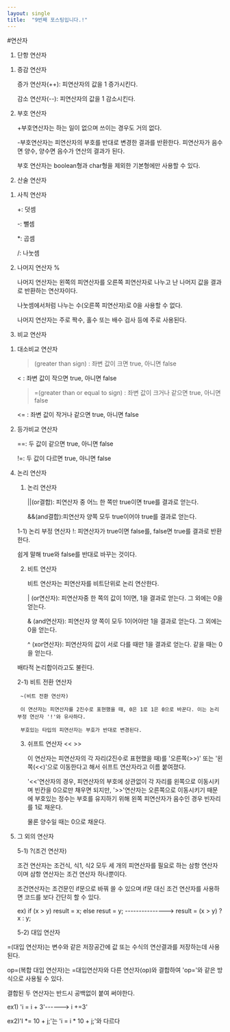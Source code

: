 ```yaml
---
layout: single
title:  "9번째 포스팅입니다.!"
---
```

#연산자 

1. 단항 연산자

1) 증감 연산자
  
   증가 연산자(++): 피연산자의 값을 1 증가시킨다.
  
   감소 연산자(--): 피연산자의 값을 1 감소시킨다.
2) 부호 연산자

    +부호연산자는 하는 일이 없으며 쓰이는 경우도 거의 없다.

    -부호연산자는 피연산자의 부호를 반대로 변경한 결과를 반환한다. 피연산자가 음수면 양수, 양수면 음수가 연산의 결과가 된다.
  
     부호 연산자는 boolean형과 char형을 제외한 기본형에만 사용할 수 있다.  

2. 산술 연산자

1) 사칙 연산자

   +: 덧셈

   -: 뺄셈

   *: 곱셈

   /: 나눗셈

3) 나머지 연산자 %

   나머지 연산자는 왼쪽의 피연산자를 오른쪽 피연산자로 나누고 난 나머지 값을 결과로 반환하는 연산자이다.

   나눗셈에서처럼 나누는 수(오른쪽 피연산자)로 0을 사용할 수 없다.

   나머지 연산자는 주로 짝수, 홀수 또는 배수 검사 등에 주로 사용된다.

3. 비교 연산자  

1) 대소비교 연산자
   
   >(greater than sign) : 좌변 값이 크면 true, 아니면 false
   
   < : 좌변 값이 작으면 true, 아니면 false
   
   >=(greater than or equal to sign) : 좌변 값이 크거나 같으면 true, 아니면 false
   
   <= : 좌변 값이 작거나 같으면 true, 아니면 false

 2) 등가비교 연산자

    ==: 두 값이 같으면 true, 아니면 false

    !=: 두 값이 다르면 true, 아니면 false

4. 논리 연산자

   1) 논리 연산자
  
      ||(or결합): 피연산자 중 어느 한 쪽만 true이면 true를 결과로 얻는다.

      &&(and결합):피연산자 양쪽 모두 true이어야 true를 결과로 얻는다.

   1-1) 논리 부정 연산자
      !: 피연산자가 true이면 false를, false면 true를 결과로 반환한다.

      쉽게 말해 true와 false를 반대로 바꾸는 것이다.

   2) 비트 연산자

      비트 연산자는 피연산자를 비트단위로 논리 연산한다.
  
      | (or연산자): 피연산자중 한 쪽의 값이 1이면, 1을 결과로 얻는다. 그 외에는 0을 얻는다.

      & (and연산자): 피연산자 양 쪽이 모두 1이어야만 1을 결과로 얻는다. 그 외에는 0을 얻는다.

      ^ (xor연산자): 피연산자의 값이 서로 다를 때만 1을 결과로 얻는다. 같을 때는 0을 얻는다.

     배타적 논리합이라고도 불린다.

    2-1) 비트 전환 연산자

        ~(비트 전환 연산자)

        이 연산자는 피연산자를 2진수로 표현했을 때, 0은 1로 1은 0으로 바꾼다. 이는 논리부정 연산자 '!'와 유사하다.

        부호있는 타입의 피연산자는 부호가 반대로 변경된다.

   3) 쉬프트 연산자 << >>

      이 연산자는 피연산자의 각 자리(2진수로 표현했을 때)를 '오른쪽(>>)' 또는 '왼쪽(<<)'으로 이동한다고 해서 쉬프트 연산자라고 이름 붙여졌다.

      '<<'연산자의 경우, 피연산자의 부호에 상관없이 각 자리를 왼쪽으로 이동시키며 빈칸을 0으로만 채우면 되지만, '>>'연산자는 오른쪽으로 이동시키기 때문에 부호있는 정수는 부호를 유지하기 위해 왼쪽 피연산자가 음수인 경우 빈자리를 1로 채운다.

      물론 양수일 때는 0으로 채운다.

5. 그 외의 연산자

   5-1) ?(조건 연산자)

   조건 연산자는 조건식, 식1, 식2 모두 세 개의 피연산자를 필요로 하는 삼항 연산자이며 삼항 연산자는 조건 연산자 하나뿐이다.

   조건연산자는 조건문인 if문으로 바꿔 쓸 수 있으며 if문 대신 조건 연산자를 사용하면 코드를 보다 간단히 할 수 있다.

   ex) if (x > y) result = x; else resut = y; ---------------> result = (x > y) ? x : y;

   5-2) 대입 연산자

  =(대입 연산자)는 변수와 같은 저장공간에 값 또는 수식의 연산결과를 저장하는데 사용된다.

  op=(복합 대입 연산자)는 =대입연산자와 다른 연산자(op)와 결합하여 'op='와 같은 방식으로 사용될 수 있다.

  결합된 두 연산자는 반드시 공백없이 붙여 써야한다.
  
  ex1) 'i = i + 3'------> i +=3'

  ex2)'I *= 10 + j;'는 'i = i * 10 + j;'와 다르다
   
